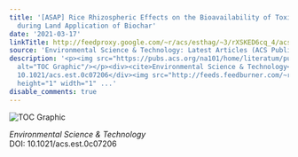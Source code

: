 ```yaml
---
title: '[ASAP] Rice Rhizospheric Effects on the Bioavailability of Toxic Trace Elements
  during Land Application of Biochar'
date: '2021-03-17'
linkTitle: http://feedproxy.google.com/~r/acs/esthag/~3/rXSKED6cq_4/acs.est.0c07206
source: 'Environmental Science & Technology: Latest Articles (ACS Publications)'
description: '<p><img src="https://pubs.acs.org/na101/home/literatum/publisher/achs/journals/content/esthag/0/esthag.ahead-of-print/acs.est.0c07206/20210317/images/medium/es0c07206_0007.gif"
  alt="TOC Graphic"/></p><div><cite>Environmental Science & Technology</cite></div><div>DOI:
  10.1021/acs.est.0c07206</div><img src="http://feeds.feedburner.com/~r/acs/esthag/~4/rXSKED6cq_4"
  height="1" width="1" ...'
disable_comments: true
---
```

<p><img src="https://pubs.acs.org/na101/home/literatum/publisher/achs/journals/content/esthag/0/esthag.ahead-of-print/acs.est.0c07206/20210317/images/medium/es0c07206_0007.gif" alt="TOC Graphic"/></p><div><cite>Environmental Science & Technology</cite></div><div>DOI: 10.1021/acs.est.0c07206</div><img src="http://feeds.feedburner.com/~r/acs/esthag/~4/rXSKED6cq_4" height="1" width="1" ...